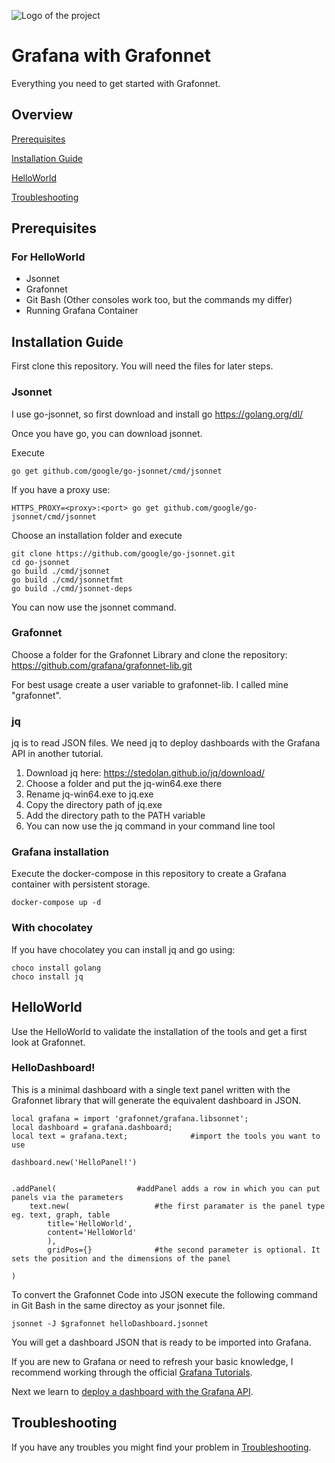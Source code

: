 ![Logo of the project](https://cdn.freelogovectors.net/wp-content/uploads/2018/07/grafana-logo.png)

# Grafana with Grafonnet

Everything you need to get started with Grafonnet. 

## Overview

[Prerequisites](#prerequisites)

[Installation Guide](#Installation-guide)


[HelloWorld](#helloworld)

[Troubleshooting](#troubleshooting)



## Prerequisites

### For HelloWorld
- Jsonnet
- Grafonnet
- Git Bash (Other consoles work too, but the commands my differ)
- Running Grafana Container

## Installation Guide

First clone this repository. You will need the files for later steps.

### Jsonnet
I use go-jsonnet, so first download and install go https://golang.org/dl/

Once you have go, you can download jsonnet.

Execute
```
go get github.com/google/go-jsonnet/cmd/jsonnet
```
If you have a proxy use:
```
HTTPS_PROXY=<proxy>:<port> go get github.com/google/go-jsonnet/cmd/jsonnet
```


Choose an installation folder and execute
```
git clone https://github.com/google/go-jsonnet.git
cd go-jsonnet
go build ./cmd/jsonnet
go build ./cmd/jsonnetfmt
go build ./cmd/jsonnet-deps
```
You can now use the jsonnet command.

### Grafonnet

Choose a folder for the Grafonnet Library and clone the repository: https://github.com/grafana/grafonnet-lib.git

For best usage create a user variable to grafonnet-lib. I called mine "grafonnet".

### jq

jq is to read JSON files. We need jq to deploy dashboards with the Grafana API in another tutorial.

1. Download jq here: https://stedolan.github.io/jq/download/
2. Choose a folder and put the jq-win64.exe there
3. Rename jq-win64.exe to jq.exe
4. Copy the directory path of jq.exe
5. Add the directory path to the PATH variable
6. You can now use the jq command in your command line tool


### Grafana installation
Execute the docker-compose in this repository to create a Grafana container with persistent storage.
```shell
docker-compose up -d
```

### With chocolatey

If you have chocolatey you can install jq and go using:
```
choco install golang
choco install jq
```

## HelloWorld

Use the HelloWorld to validate the installation of the tools and get a first look at Grafonnet.

### HelloDashboard!

This is a minimal dashboard with a single text panel written with the Grafonnet library that will generate the equivalent dashboard in JSON.

```jsonnet
local grafana = import 'grafonnet/grafana.libsonnet';
local dashboard = grafana.dashboard;
local text = grafana.text;	            #import the tools you want to use				

dashboard.new('HelloPanel!')


.addPanel(				    #addPanel adds a row in which you can put panels via the parameters						
    text.new(				    #the first paramater is the panel type eg. text, graph, table
        title='HelloWorld',
        content='HelloWorld'
        ),
        gridPos={}			    #the second parameter is optional. It sets the position and the dimensions of the panel

)
 ```
To convert the Grafonnet Code into JSON execute the following command in Git Bash in the same directoy as your jsonnet file.

```shell
jsonnet -J $grafonnet helloDashboard.jsonnet 
```
You will get a dashboard JSON that is ready to be imported into Grafana.

If you are new to Grafana or need to refresh your basic knowledge, I recommend working through the official [Grafana Tutorials](https://grafana.com/tutorials/grafana-fundamentals/).

Next we learn to [deploy a dashboard with the Grafana API](https://github.com/Sarabor/Grafana/tree/main/deployment).

## Troubleshooting

If you have any troubles you might find your problem in [Troubleshooting](https://github.com/Sarabor/Grafana/tree/main/troubleshooting).





